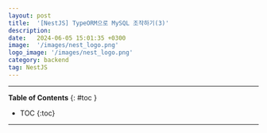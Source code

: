 ```yaml
---
layout: post
title:  '[NestJS] TypeORM으로 MySQL 조작하기(3)'
description: 
date:   2024-06-05 15:01:35 +0300
image:  '/images/nest_logo.png'
logo_image: '/images/nest_logo.png'
category: backend
tag: NestJS
---
```


---
**Table of Contents**
{: #toc }
*  TOC
{:toc}

---

